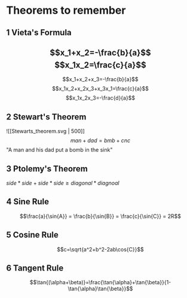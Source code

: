 # Theorems to remember
## 1 Vieta's Formula
$$x_1+x_2=-\frac{b}{a}$$
$$x_1x_2=\frac{c}{a}$$
---
$$x_1+x_2+x_3=-\frac{b}{a}$$
$$x_1x_2+x_2x_3+x_3x_1=\frac{c}{a}$$
$$x_1x_2x_3=-\frac{d}{a}$$

## 2 Stewart's Theorem
![[Stewarts_theorem.svg | 500]]
$$man + dad = bmb + cnc$$
"A man and his dad put a bomb in the sink"

## 3 Ptolemy's Theorem
$side*side + side*side \ge diagonal*diagnoal$

## 4 Sine Rule
$$\frac{a}{\sin{A}} = \frac{b}{\sin{B}} = \frac{c}{\sin{C}} = 2R$$

## 5 Cosine Rule
$$c=\sqrt{a^2+b^2-2ab\cos{C}}$$

## 6 Tangent Rule
$$\tan{(\alpha+\beta)}=\frac{\tan{\alpha}+\tan{\beta}}{1-\tan{\alpha}\tan{\beta}}$$
